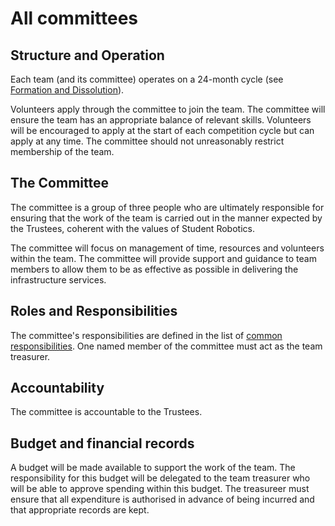 # All committees

## Structure and Operation

Each team (and its committee) operates on a 24-month cycle (see [Formation and Dissolution](committee-membership.md)).

Volunteers apply through the committee to join the team. The committee will ensure the team has an appropriate balance of relevant skills. Volunteers will be encouraged to apply at the start of each competition cycle but can apply at any time. The committee should not unreasonably restrict membership of the team.

## The Committee

The committee is a group of three people who are ultimately responsible for ensuring that the work of the team is carried out in the manner expected by the Trustees, coherent with the values of Student Robotics. 

The committee will focus on management of time, resources and volunteers within the team. The committee will provide support and guidance to team members to allow them to be as effective as possible in delivering the infrastructure services. 

## Roles and Responsibilities

The committee's responsibilities are defined in the list of [common responsibilities](common-responsibilities.md). One named member of the committee must act as the team treasurer.

## Accountability

The committee is accountable to the Trustees. 

## Budget and financial records

A budget will be made available to support the work of the team. The responsibility for this budget will be delegated to the team treasurer who will be able to approve spending within this budget. The treasureer must ensure that all expenditure is authorised in advance of being incurred and that appropriate records are kept. 

